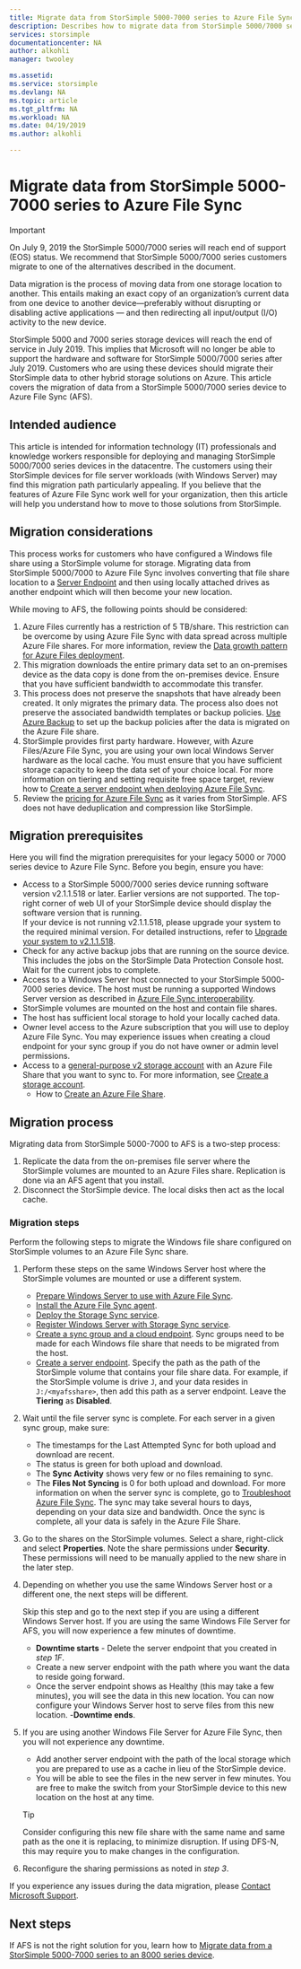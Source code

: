 ```yaml
---
title: Migrate data from StorSimple 5000-7000 series to Azure File Sync| Microsoft Docs
description: Describes how to migrate data from StorSimple 5000/7000 series to Azure File Sync (AFS).
services: storsimple
documentationcenter: NA
author: alkohli
manager: twooley

ms.assetid: 
ms.service: storsimple
ms.devlang: NA
ms.topic: article
ms.tgt_pltfrm: NA
ms.workload: NA
ms.date: 04/19/2019 
ms.author: alkohli

---
```

# Migrate data from StorSimple 5000-7000 series to Azure File Sync

> [!IMPORTANT]
> On July 9, 2019 the StorSimple 5000/7000 series will reach end of support (EOS) status. We recommend that StorSimple 5000/7000 series customers migrate to one of the alternatives described in the document.

Data migration is the process of moving data from one storage location to another. This entails making an exact copy of an organization’s current data from one device to another device—preferably without disrupting or disabling active applications — and then redirecting all input/output (I/O) activity to the new device. 

StorSimple 5000 and 7000 series storage devices will reach the end of service in July 2019. This implies that Microsoft will no longer be able to support the hardware and software for StorSimple 5000/7000 series after July 2019. Customers who are using these devices should migrate their StorSimple data to other hybrid storage solutions on Azure. This article covers the migration of data from a StorSimple 5000/7000 series device to Azure File Sync (AFS).

## Intended audience

This article is intended for information technology (IT) professionals and knowledge workers responsible for deploying and managing StorSimple 5000/7000 series devices in the datacentre. The customers using their StorSimple devices for file server workloads (with Windows Server) may find this migration path particularly appealing. If you believe that the features of Azure File Sync work well for your organization, then this article will help you understand how to move to those solutions from StorSimple.

## Migration considerations

This process works for customers who have configured a Windows file share using a StorSimple volume for storage. Migrating data from StorSimple 5000/7000 to Azure File Sync involves converting that file share location to a [Server Endpoint](https://docs.microsoft.com/azure/storage/files/storage-sync-files-planning) and then using locally attached drives as another endpoint which will then become your new location. 

While moving to AFS, the following points should be considered:

1. Azure Files currently has a restriction of 5 TB/share. This restriction can be overcome by using Azure File Sync with data spread across multiple Azure File shares. For more information, review the [Data growth pattern for Azure Files deployment](https://docs.microsoft.com/azure/storage/files/storage-files-planning).
2. This migration downloads the entire primary data set to an on-premises device as the data copy is done from the on-premises device. Ensure that you have sufficient bandwidth to accommodate this transfer.
3. This process does not preserve the snapshots that have already been created. It only migrates the primary data. The process also does not preserve the associated bandwidth templates or backup policies. [Use Azure Backup](https://docs.microsoft.com/azure/backup/backup-azure-files) to set up the backup policies after the data is migrated on the Azure File share.
4. StorSimple provides first party hardware. However, with Azure Files/Azure File Sync, you are using your own local Windows Server hardware as the local cache. You must ensure that you have sufficient storage capacity to keep the data set of your choice local. For more information on tiering and setting requisite free space target, review how to [Create a server endpoint when deploying Azure File Sync](https://docs.microsoft.com/azure/storage/files/storage-sync-files-deployment-guide?tabs=portal). 
5. Review the [pricing for Azure File Sync](https://azure.microsoft.com/pricing/details/storage/files/) as it varies from StorSimple. AFS does not have deduplication and compression like StorSimple.

## Migration prerequisites

Here you will find the migration prerequisites for your legacy 5000 or 7000 series device to Azure File Sync.
Before you begin, ensure you have:

- Access to a StorSimple 5000/7000 series device running software version v2.1.1.518 or later. Earlier versions are not supported. The top-right corner of web UI of your StorSimple device should display the software version that is running.  
    If your device is not running v2.1.1.518, please upgrade your system to the required minimal version. For detailed instructions, refer to [Upgrade your system to v2.1.1.518](http://onlinehelp.storsimple.com/111_Appliance/6_System_Upgrade_Guides/Current_(v2.1.1)/000_Software_Patch_Upgrade_Guide_v2.1.1.518).
- Check for any active backup jobs that are running on the source device. This includes the jobs on the StorSimple Data Protection Console host. Wait for the current jobs to complete. 
- Access to a Windows Server host connected to your StorSimple 5000-7000 series device. The host must be running a supported Windows Server version as described in [Azure File Sync interoperability](https://docs.microsoft.com/azure/storage/files/storage-sync-files-planning).
- StorSimple volumes are mounted on the host and contain file shares.
- The host has sufficient local storage to hold your locally cached data.
- Owner level access to the Azure subscription that you will use to deploy Azure File Sync. You may experience issues when creating a cloud endpoint for your sync group if you do not have owner or admin level permissions.
- Access to a [general-purpose v2 storage account](https://docs.microsoft.com/azure/storage/common/storage-account-overview) with an Azure File Share that you want to sync to. For more information, see [Create a storage account](https://docs.microsoft.com/azure/storage/common/storage-quickstart-create-account).
  - How to [Create an Azure File Share](https://docs.microsoft.com/azure/storage/files/storage-how-to-create-file-share).

## Migration process

Migrating data from StorSimple 5000-7000 to AFS is a two-step process:
1.	Replicate the data from the on-premises file server where the StorSimple volumes are mounted to an Azure Files share.  Replication is done via an AFS agent that you install.
2.	Disconnect the StorSimple device. The local disks then act as the local cache.

### Migration steps

Perform the following steps to migrate the Windows file share configured on StorSimple volumes to an Azure File Sync share. 
1.	Perform these steps on the same Windows Server host where the StorSimple volumes are mounted or use a different system. 
    - [Prepare Windows Server to use with Azure File Sync](https://docs.microsoft.com/azure/storage/files/storage-sync-files-deployment-guide#prepare-windows-server-to-use-with-azure-file-sync).
    - [Install the Azure File Sync agent](https://docs.microsoft.com/azure/storage/files/storage-sync-files-deployment-guide#install-the-azure-file-sync-agent).
    - [Deploy the Storage Sync service](https://docs.microsoft.com/azure/storage/files/storage-sync-files-deployment-guide#deploy-the-storage-sync-service). 
    - [Register Windows Server with Storage Sync service](https://docs.microsoft.com/azure/storage/files/storage-sync-files-deployment-guide#register-windows-server-with-storage-sync-service). 
    - [Create a sync group and a cloud endpoint](https://docs.microsoft.com/azure/storage/files/storage-sync-files-deployment-guide#create-a-sync-group-and-a-cloud-endpoint). Sync groups need to be made for each Windows file share that needs to be migrated from the host.
    - [Create a server endpoint](https://docs.microsoft.com/azure/storage/files/storage-sync-files-deployment-guide?tabs=portal#create-a-server-endpoint). Specify the path as the path of the StorSimple volume that contains your file share data. For example, if the StorSimple volume is drive `J`, and your data resides in `J:/<myafsshare>`, then add this path as a server endpoint. Leave the **Tiering** as **Disabled**.
2.	Wait until the file server sync is complete. For each server in a given sync group, make sure:
    - The timestamps for the Last Attempted Sync for both upload and download are recent.
    - The status is green for both upload and download.
    - The **Sync Activity** shows very few or no files remaining to sync.
    - The **Files Not Syncing** is 0 for both upload and download.
    For more information on when the server sync is complete, go to [Troubleshoot Azure File Sync](https://docs.microsoft.com/azure/storage/files/storage-sync-files-troubleshoot?tabs=portal1%2Cportal#how-do-i-know-if-my-servers-are-in-sync-with-each-other). The sync may take several hours to days, depending on your data size and bandwidth. Once the sync is complete, all your data is safely in the Azure File Share. 
3.	Go to the shares on the StorSimple volumes. Select a share, right-click and select **Properties**. Note the share permissions under **Security**. These permissions will need to be manually applied to the new share in the later step.
4.	Depending on whether you use the same Windows Server host or a different one, the next steps will be different.

    Skip this step and go to the next step if you are using a different Windows Server host. If you are using the same Windows File Server for AFS, you will now experience a few minutes of downtime. 
    - **Downtime starts** - Delete the server endpoint that you created in *step 1F*. 
    - Create a new server endpoint with the path where you want the data to reside going forward.
    - Once the server endpoint shows as Healthy (this may take a few minutes), you will see the data in this new location. You can now configure your Windows Server host to serve files from this new location. -**Downtime ends**.
5.	If you are using another Windows File Server for Azure File Sync, then you will not experience any downtime. 
    - Add another server endpoint with the path of the local storage which you are prepared to use as a cache in lieu of the StorSimple device. 
    - You will be able to see the files in the new server in few minutes. You are free to make the switch from your StorSimple device to this new location on the host at any time.

    > [!TIP] 
    > Consider configuring this new file share with the same name and same path as the one it is replacing, to minimize disruption. If using DFS-N, this may require you to make changes in the configuration.
6.	Reconfigure the sharing permissions as noted in *step 3*.

If you experience any issues during the data migration, please [Contact Microsoft Support](storsimple-8000-contact-microsoft-support.md). 



## Next steps

If AFS is not the right solution for you, learn how to [Migrate data from a StorSimple 5000-7000 series to an 8000 series device](storsimple-8000-migrate-from-5000-7000.md).

